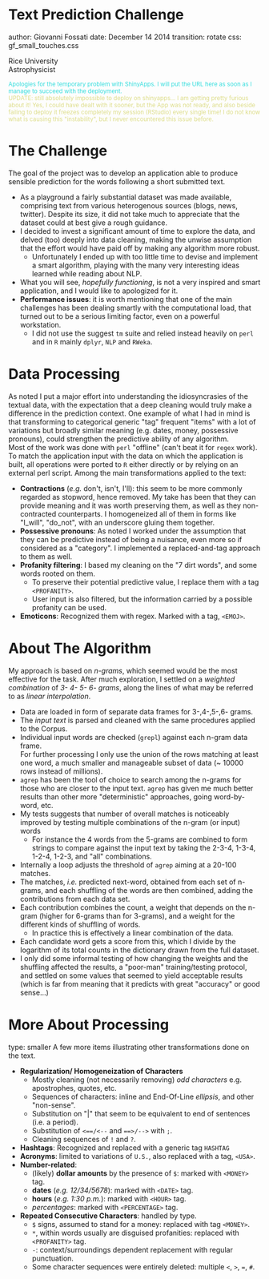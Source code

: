 Text Prediction Challenge
===
author: Giovanni Fossati
date: December 14 2014
transition: rotate
css: gf_small_touches.css

Rice University   
Astrophysicist   
   
<div style="color: #33DDDD;">
<small> 
Apologies for the temporary problem with ShinyApps.   
I will put the URL here as soon as I manage to succeed with the deployment.   
</div>
<div style="color: #DDDD88;">
UPDATE: still absolutely impossible to deploy on shinyapps... I am getting pretty furious about it!   
Yes, I could have dealt with it sooner, but the App was not ready, and also beside failing to
deploy it freezes completely my session (RStudio) every single time!   
I do not know what is causing this "instability", but I never encountered this issue before.
</small>
</div>


The Challenge
===

The goal of the project was to develop an application able to produce sensible prediction
for the words following a short submitted text.
- As a playground a fairly substantial dataset was made available, comprising text from
various heterogenous sources (blogs, news, twitter).
Despite its size, it did not take much to appreciate that the dataset could at
best give a rough guidance.
- I decided to invest a significant amount of time to explore the data, and delved (too) 
deeply into data cleaning, making the unwise assumption that the effort would have
paid off by making any algorithm more robust.
    - Unfortunately I ended up with too little time to devise and implement a smart algorithm,
    playing with the many very interesting ideas learned while reading about NLP. 
- What you will see, _hopefully functioning_, is not a very inspired and smart application,
and I would like to apologized for it. 
- __Performance issues__: it is worth mentioning that one of the main challenges has been 
dealing smartly with the computational load, that turned out to be a serious limiting factor, 
even on a powerful workstation. 
    - I did not use the suggest `tm` suite and relied instead heavily on `perl` and in `R` mainly
    `dplyr`, `NLP` and `RWeka`.


Data Processing
===

As noted I put a major effort into understanding the idiosyncrasies of the textual data,
with the expectation that a deep cleaning would truly make a difference in the prediction context.
One example of what I had in mind is that transforming to categorical generic "tag" frequent
"items" with a lot of variations but broadly similar meaning (e.g. dates, money, possessive
pronouns), could strengthen the predictive ability of any algorithm.   
Most of the work was done with `perl` "offline" (can't beat it for `regex` work).   
To match the application input with the data on which the application is built, all operations 
were ported to `R` either directly or by relying on an external perl script.
Among the main transformations applied to the text:
- __Contractions__ (_e.g._ don't, isn't, I'll): this seem to be more commonly regarded as 
      stopword, hence removed.  My take has been that they can provide meaning and it was worth 
      preserving them, as well as they non-contracted counterparts.  I homogeneized all 
      of them in forms like "I_will", "do_not", with an underscore gluing them together.
- __Possessive pronouns__: As noted I worked under the assumption that they can be predictive instead
of being a nuisance, even more so if considered as a "category". 
I implemented a replaced-and-tag approach to them as well.
- __Profanity filtering__: I based my cleaning on the "7 dirt words", and some words rooted on them.
    + To preserve their potential predictive value, I replace them with a tag `<PROFANITY>`.
    + User input is also filtered, but the information carried by a possible profanity can be used.
- __Emoticons__: Recognized them with regex.  Marked with a tag, `<EMOJ>`.
    

About The Algorithm
===
My approach is based on _n-grams_, which seemed would be the most effective for the task.
After much exploration, I settled on a _weighted combination_ of _3- 4- 5- 6- grams_,
along the lines of what may be referred to as _linear interpolation_. 
- Data are loaded in form of separate data frames for 3-,4-,5-,6- grams.
- The _input text_ is parsed and cleaned with the same procedures applied to the Corpus.
- Individual input words are checked (`grepl`) against each n-gram data frame.   
For further processing I only use the union of the rows matching at least one word,
a much smaller and manageable subset of data (~ 10000 rows instead of millions).
- `agrep` has been the tool of choice to search among the n-grams for those who are
closer to the input text.  `agrep` has given me much better results than other more
"deterministic" approaches, going word-by-word, etc.
- My tests suggests that number of overall matches is noticeably improved by testing
multiple combinations of the n-gram (or input) words
    - For instance the 4 words from the 5-grams are combined to form strings to compare against
    the input text by taking the 2-3-4, 1-3-4, 1-2-4, 1-2-3, and "all" combinations.
- Internally a loop adjusts the threshold of `agrep` aiming at a 20-100 matches.
- The matches, _i.e._ predicted next-word, obtained from each set of n-grams, and each shuffling of
the words are then combined, adding the contributions from each data set.
- Each contribution combines the count, a weight that depends on the n-gram (higher for
6-grams than for 3-grams), and a weight for the different kinds of shuffling of words.
    - In practice this is effectively a linear combination of the data.
- Each candidate word gets a score from this, which I divide by the logarithm 
of its total counts in the dictionary drawn from the full dataset.
- I only did some informal testing of how changing the weights and the shuffling affected
the results, a "poor-man" training/testing protocol, and settled on some values that
seemed to yield acceptable results (which is far from meaning that it predicts with
great "accuracy" or good sense...)


More About Processing
===
type: smaller
A few more items illustrating other transformations done on the text.
- __Regularization/ Homogeneization of Characters__
    - Mostly cleaning (not necessarily removing) _odd characters_ e.g. apostrophes, quotes, etc.
    - Sequences of characters: inline and End-Of-Line _ellipsis_, and other "non-sense".
    - Substitution on "|" that seem to be equivalent to end of sentences (i.e. a period).
    - Substitution of `<==/<--` and `==>/-->` with `;`.
    - Cleaning sequences of `!` and `?`.
- __Hashtags__: Recognized and replaced with a generic tag `HASHTAG` 
- __Acronyms__: limited to variations of `U.S.`, also replaced with a tag, `<USA>`.
- __Number-related__:
    + (likely) __dollar amounts__ by the presence of `$`: marked with `<MONEY>` tag.
    + __dates__ (_e.g. 12/34/5678_): marked with `<DATE>` tag.
    + __hours__ (_e.g. 1:30 p.m._): marked with `<HOUR>` tag.
    + _percentages_: marked with `<PERCENTAGE>` tag.
- __Repeated Consecutive Characters__: handled by type.  
    + `$` signs, assumed to stand for a money: replaced with tag `<MONEY>`.
    + `*`, within words usually are disguised profanities: replaced with `<PROFANITY>` tag.
    + `-`: context/surroundings dependent replacement with regular punctuation.
    + Some character sequences were entirely deleted: multiple `<`, `>`, `=`, `#`.
        

